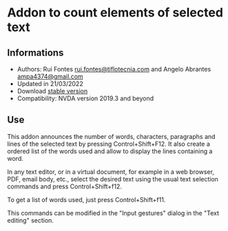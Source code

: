 ﻿# Addon to count elements of selected text

## Informations
* Authors: Rui Fontes <rui.fontes@tiflotecnia.com> and  Angelo Abrantes <ampa4374@gmail.com>
* Updated in 21/03/2022
* Download [stable version][1]
* Compatibility: NVDA version 2019.3 and beyond

## Use
This addon announces the number of words, characters, paragraphs and lines of the selected text by pressing Control+Shift+F12.
It also create a ordered list of the words used and allow to display the lines containing a word.

In any text editor, or in a virtual document, for example in a web browser, PDF, email body, etc., select the desired text using the usual text selection commands and press Control+Shift+f12.

To get a list of words used, just press Control+Shift+f11.

This commands can be modified in the "Input gestures" dialog in the "Text editing" section.

[1]: https://addons.nvda-project.org/files/get.php?file=wc

